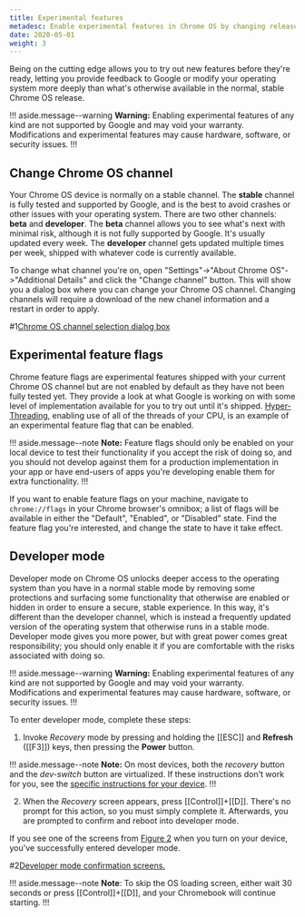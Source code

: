 ```yaml
---
title: Experimental features
metadesc: Enable experimental features in Chrome OS by changing releases, toggling flags, or enabling developer mode.
date: 2020-05-01
weight: 3
---
```


Being on the cutting edge allows you to try out new features before they're ready, letting you provide feedback to Google or modify your operating system more deeply than what's otherwise available in the normal, stable Chrome OS release.

!!! aside.message--warning
**Warning:** Enabling experimental features of any kind are not supported by Google and may void your warranty. Modifications and experimental features may cause hardware, software, or security issues.
!!!

## Change Chrome OS channel

Your Chrome OS device is normally on a stable channel. The **stable** channel is fully tested and supported by Google, and is the best to avoid crashes or other issues with your operating system. There are two other channels: **beta** and **developer**. The **beta** channel allows you to see what's next with minimal risk, although it is not fully supported by Google. It's usually updated every week. The **developer** channel gets updated multiple times per week, shipped with whatever code is currently available.

To change what channel you're on, open "Settings"->"About Chrome OS"->"Additional Details" and click the "Change channel" button. This will show you a dialog box where you can change your Chrome OS channel. Changing channels will require a download of the new chanel information and a restart in order to apply.

#1[Chrome OS channel selection dialog box](/images/productivity/change-channels.png)

## Experimental feature flags

Chrome feature flags are experimental features shipped with your current Chrome OS channel but are not enabled by default as they have not been fully tested yet. They provide a look at what Google is working on with some level of implementation available for you to try out until it's shipped. [Hyper-Threading](https://support.google.com/chromebook/answer/9340236), enabling use of all of the threads of your CPU, is an example of an experimental feature flag that can be enabled.

!!! aside.message--note
**Note:** Feature flags should only be enabled on your local device to test their functionality if you accept the risk of doing so, and you should not develop against them for a production implementation in your app or have end-users of apps you're developing enable them for extra functionality.
!!!

If you want to enable feature flags on your machine, navigate to `chrome://flags` in your Chrome browser's omnibox; a list of flags will be available in either the "Default", "Enabled", or "Disabled" state. Find the feature flag you're interested, and change the state to have it take effect.

## Developer mode

Developer mode on Chrome OS unlocks deeper access to the operating system than you have in a normal stable mode by removing some protections and surfacing some functionality that otherwise are enabled or hidden in order to ensure a secure, stable experience. In this way, it's different than the developer channel, which is instead a frequently updated version of the operating system that otherwise runs in a stable mode. Developer mode gives you more power, but with great power comes great responsibility; you should only enable it if you are comfortable with the risks associated with doing so.

!!! aside.message--warning
**Warning:** Enabling experimental features of any kind are not supported by Google and may void your warranty. Modifications and experimental features may cause hardware, software, or security issues.
!!!

To enter developer mode, complete these steps:

1.  Invoke _Recovery_ mode by pressing and holding the [[ESC]] and **Refresh** ([[F3]]) keys, then pressing the **Power** button.

!!! aside.message--note
**Note:** On most devices, both the _recovery_ button and the _dev-switch_ button are virtualized. If these instructions don't work for you, see the [specific instructions for your device](https://www.chromium.org/chromium-os/developer-information-for-chrome-os-devices).
!!!

2.  When the _Recovery_ screen appears, press [[Control]]+[[D]]. There's no prompt for this action, so you must simply complete it. Afterwards, you are prompted to confirm and reboot into developer mode.

If you see one of the screens from [Figure 2](#figure-2) when you turn on your device, you've successfully entered developer mode.

#2[Developer mode confirmation screens.](/images/android/dev-mode/verification.jpg)

!!! aside.message--note
**Note**: To skip the OS loading screen, either wait 30 seconds or press [[Control]]+[[D]], and your Chromebook will continue starting.
!!!
